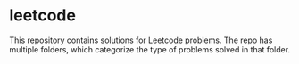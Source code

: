 # leetcode
This repository contains solutions for Leetcode problems. The repo has multiple folders, which categorize the type of problems solved in that folder.
